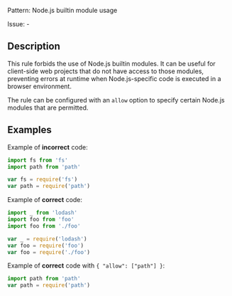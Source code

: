 Pattern: Node.js builtin module usage

Issue: -

## Description

This rule forbids the use of Node.js builtin modules. It can be useful for client-side web projects that do not have access to those modules, preventing errors at runtime when Node.js-specific code is executed in a browser environment.

The rule can be configured with an `allow` option to specify certain Node.js modules that are permitted.

## Examples

Example of **incorrect** code:
```js
import fs from 'fs'
import path from 'path'

var fs = require('fs')
var path = require('path')
```

Example of **correct** code:
```js
import _ from 'lodash'
import foo from 'foo'
import foo from './foo'

var _ = require('lodash')
var foo = require('foo')
var foo = require('./foo')
```

Example of **correct** code with `{ "allow": ["path"] }`:
```js
import path from 'path'
var path = require('path')
```